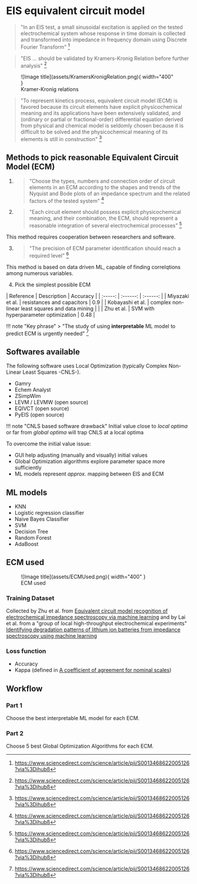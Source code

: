 # EIS equivalent circuit model

 > "In an EIS test, a small sinusoidal excitation is applied on the tested electrochemical system whose response in time domain is collected and transformed into impedance in frequency domain using Discrete Fourier Transform" [^1]

 > "EIS ... should be validated by Kramers-Kronig Relation before further analysis" [^1]

<figure markdown="span">
  ![Image title](assets/KramersKronigRelation.png){ width="400" }
  <figcaption>Kramer-Kronig relations</figcaption>
</figure>

 > "To represent kinetics process, equivalent circuit model (ECM)
 is favored because its circuit elements have explicit physicochemical
 meaning and its applications have been extensively validated, and (ordinary
 or partial or fractional-order) differential equation derived from
 physical and chemical model is seldomly chosen because it is difficult to
 be solved and the physicochemical meaning of its elements is still in
 construction" [^1]

## Methods to pick reasonable Equivalent Circuit Model (ECM)

1. > "Choose the types, numbers and connection order of circuit elements in an ECM
 according to the shapes and trends of the Nyquist and Bode plots of an
 impedance spectrum and the related factors of the tested system" [^1]

2. > "Each circuit element should possess explicit physicochemical meaning, and their combination,
  the ECM, should represent a reasonable integration of several
  electrochemical processes" [^1]

This method requires cooperation between researchers and software.

3. > "The precision of ECM parameter identification should reach a required level" [^1]

This method is based on data driven ML, capable of finding correlqtions among numerous variables.

4. Pick the simplest possible ECM


<div class="center-table" markdown>
| Reference   | Description  |  Accuracy   |
| :-----: | :------: | :------: |
| Miyazaki et al. | resistances and capacitors  |  0.9 | 
| Kobayashi et al. |  complex non-linear least squares and data mining |  |
| Zhu et al. | SVM with hyperparameter optimization  | 0.48  | 
</div>

!!! note "Key phrase"
    > "The study of using **interpretable** ML model to predict ECM is urgently
     needed" [^1]

## Softwares available

The following software uses Local Optimization (typically Complex Non-Linear Least Squares -CNLS-).

- Gamry
- Echem Analyst
- ZSimpWim
- LEVM / LEVMW (open source)
- EQIVCT (open source)
- PyEIS (open source)

!!! note "CNLS based software drawback"
    Initial value close to *local optima* or far from *global optima* will trap CNLS at a local optima

To overcome the initial value issue:

- GUI help adjusting (manually and visually) initial values
- Global Optimization algorithms explore parameter space more sufficiently
- ML models represent *approx.* mapping between EIS and ECM

## ML models

- KNN
- Logistic regression classifier
- Naive Bayes Classifier
- SVM
- Decision Tree
- Random Forest
- AdaBoost

## ECM used
<figure markdown="span">
  ![Image title](assets/ECMUsed.png){ width="400" }
  <figcaption>ECM used</figcaption>
</figure>

### Training Dataset

Collected by Zhu et al. from [Equivalent circuit model recognition of electrochemical impedance spectroscopy via machine learning](https://github.com/Shan-Zhu/ML-EIS/blob/master/EIS-Data-Raw.csv) and by Lai et al. from a "group of local high-throughput electrochemical experiments" [Identifying degradation patterns of lithium ion batteries from impedance spectroscopy using machine learning]()


[^1]: https://www.sciencedirect.com/science/article/pii/S0013468622005126?via%3Dihubß

### Loss function 

- Accuracy
- Kappa  (defined in [A coefficient of agreement for nominal scales](https://journals.sagepub.com/doi/10.1177/001316446002000104))

## Workflow
### Part 1

Choose the best interpretable ML model for each ECM.

### Part 2

Choose 5 best Global Optimization Algorithms for each ECM.